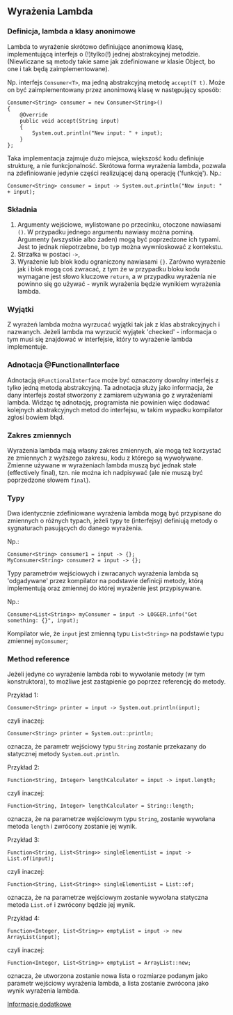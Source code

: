 ## Wyrażenia Lambda

### Definicja, lambda a klasy anonimowe
Lambda to wyrażenie skrótowo definiujące anonimową klasę, 
implementującą interfejs o (!)tylko(!) jednej abstrakcyjnej metodzie.
(Niewliczane są metody takie same jak zdefiniowane w klasie Object, 
bo one i tak będą zaimplementowane).

Np. interfejs `Consumer<T>`, ma jedną abstrakcyjną metodę `accept(T t)`. 
Może on być zaimplementowany przez anonimową klasę w następujący sposób:
```
Consumer<String> consumer = new Consumer<String>()
{
    @Override
    public void accept(String input)
    {
        System.out.println("New input: " + input);
    }
};
```
Taka implementacja zajmuje dużo miejsca, większość kodu definiuje strukturę, a nie funkcjonalność.
Skrótowa forma wyrażenia lambda, pozwala na zdefiniowanie jedynie części realizującej daną operację ('funkcję').
Np.:
```
Consumer<String> consumer = input -> System.out.println("New input: " + input);
```

### Składnia
1. Argumenty wejściowe, wylistowane po przecinku, otoczone nawiasami `()`. 
W przypadku jednego argumentu nawiasy można pominą. Argumenty (wszystkie albo żaden) mogą być poprzedzone ich typami.
Jest to jednak niepotrzebne, bo typ można wywnioskować z kontekstu.
2. Strzałka w postaci `->`,
3. Wyrażenie lub blok kodu ograniczony nawiasami `{}`. Zarówno wyrażenie jak i blok mogą coś zwracać, 
z tym że w przypadku bloku kodu wymagane jest słowo kluczowe `return`, 
a w przypadku wyrażenia nie powinno się go używać - wynik wyrażenia będzie wynikiem wyrażenia lambda.

### Wyjątki
Z wyrażeń lambda można wyrzucać wyjątki tak jak z klas abstrakcyjnych i nazwanych.
Jeżeli lambda ma wyrzucić wyjątek 'checked' - informacja o tym musi się znajdować w interfejsie, 
który to wyrażenie lambda implementuje.

### Adnotacja @FunctionalInterface
Adnotacją `@FunctionalInterface` może być oznaczony dowolny interfejs z tylko jedną metodą abstrakcyjną.
Ta adnotacja służy jako informacja, że dany interfejs został stworzony z zamiarem używania go z wyrażeniami lambda.
Widząc tę adnotację, programista nie powinien więc dodawać kolejnych abstrakcyjnych metod do interfejsu,
w takim wypadku kompilator zgłosi bowiem błąd.

### Zakres zmiennych
Wyrażenia lambda mają własny zakres zmiennych, 
ale mogą też korzystać ze zmiennych z wyższego zakresu, kodu z którego są wywoływane.
Zmienne używane w wyrażeniach lambda muszą być jednak stałe (effectively final),
tzn. nie można ich nadpisywać (ale nie muszą być poprzedzone słowem `final`).

### Typy
Dwa identycznie zdefiniowane wyrażenia lambda mogą być przypisane do zmiennych o różnych typach, 
jeżeli typy te (interfejsy) definiują metody o sygnaturach pasujących do danego wyrażenia.

Np.:
```
Consumer<String> consumer1 = input -> {};
MyConsumer<String> consumer2 = input -> {};
```
Typy parametrów wejściowych i zwracanych wyrażenia lambda są 'odgadywane' przez kompilator na podstawie definicji metody, 
którą implementują oraz zmiennej do której wyrażenie jest przypisywane.

Np.:
```
Consumer<List<String>> myConsumer = input -> LOGGER.info("Got something: {}", input);
```
Kompilator wie, że `input` jest zmienną typu `List<String>` na podstawie typu zmiennej `myConsumer`;

### Method reference
Jeżeli jedyne co wyrażenie lambda robi to wywołanie metody (w tym konstruktora), 
to możliwe jest zastąpienie go poprzez referencję do metody.

Przykład 1:
```
Consumer<String> printer = input -> System.out.println(input);
```
czyli inaczej:
```
Consumer<String> printer = System.out::println;
```
oznacza, że parametr wejściowy typu `String` zostanie przekazany do statycznej metody `System.out.println`.

Przykład 2:
```
Function<String, Integer> lengthCalculator = input -> input.length;
```
czyli inaczej:
```
Function<String, Integer> lengthCalculator = String::length;
```
oznacza, że na parametrze wejściowym typu `String`, zostanie wywołana metoda `length` i zwrócony zostanie jej wynik.

Przykład 3:
```
Function<String, List<String>> singleElementList = input -> List.of(input);
```
czyli inaczej:
```
Function<String, List<String>> singleElementList = List::of;
```
oznacza, że na parametrze wejściowym zostanie wywołana statyczna metoda `List.of` i zwrócony będzie jej wynik.

Przykład 4:
```
Function<Integer, List<String>> emptyList = input -> new ArrayList(input);
```
czyli inaczej:
```
Function<Integer, List<String>> emptyList = ArrayList::new;
```
oznacza, że utworzona zostanie nowa lista o rozmiarze podanym jako parametr wejściowy wyrażenia lambda, 
a lista zostanie zwrócona jako wynik wyrażenia lambda.

[Informacje dodatkowe](https://docs.oracle.com/javase/tutorial/java/javaOO/lambdaexpressions.html)